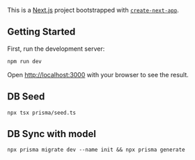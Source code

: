 This is a [Next.js](https://nextjs.org) project bootstrapped with [`create-next-app`](https://nextjs.org/docs/app/api-reference/cli/create-next-app).

## Getting Started

First, run the development server:

```bash
npm run dev
```

Open [http://localhost:3000](http://localhost:3000) with your browser to see the result.

## DB Seed
```
npx tsx prisma/seed.ts
```
## DB Sync with model
```
npx prisma migrate dev --name init && npx prisma generate
```
